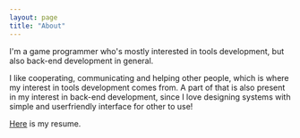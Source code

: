```yaml
---
layout: page
title: "About"
---
```


I'm a game programmer who's mostly interested in tools development, but also back-end development in general. 

I like cooperating, communicating and helping other people, which is where my interest in tools development comes from. A part of that is also present in my interest in back-end development, since I love designing systems with simple and userfriendly interface for other to use!

[Here](../assets/resume.pdf) is my resume.
